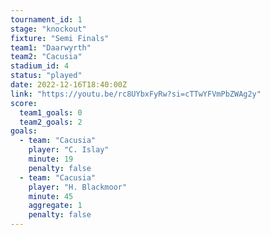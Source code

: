 ```yaml
---
tournament_id: 1
stage: "knockout"
fixture: "Semi Finals"
team1: "Daarwyrth"
team2: "Cacusia"
stadium_id: 4
status: "played"
date: 2022-12-16T18:40:00Z
link: "https://youtu.be/rc8UYbxFyRw?si=cTTwYFVmPbZWAg2y"
score:
  team1_goals: 0
  team2_goals: 2
goals:
  - team: "Cacusia"
    player: "C. Islay"
    minute: 19
    penalty: false
  - team: "Cacusia"
    player: "H. Blackmoor"
    minute: 45
    aggregate: 1
    penalty: false
---
```

